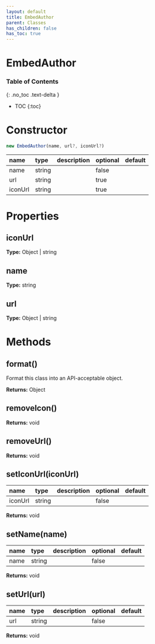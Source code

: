 ```yaml
---
layout: default
title: EmbedAuthor
parent: Classes
has_children: false
has_toc: true
---
```


# EmbedAuthor
### Table of Contents
{: .no_toc .text-delta }

- TOC
{:toc}
# Constructor
```js
new EmbedAuthor(name, url?, iconUrl?)
```
| name | type | description | optional | default |
|:-----|:-----|:------------|:---------|:--------|
| name | string |  | false |  |
| url | string |  | true |  |
| iconUrl | string |  | true |  |

# Properties
## iconUrl
**Type:** Object | string

## name
**Type:** string

## url
**Type:** Object | string

# Methods
## format()
Format this class into an API-acceptable object.

**Returns:** Object

## removeIcon()
**Returns:** void

## removeUrl()
**Returns:** void

## setIconUrl(iconUrl)
| name | type | description | optional | default |
|:-----|:-----|:------------|:---------|:--------|
| iconUrl | string |  | false |  |

**Returns:** void

## setName(name)
| name | type | description | optional | default |
|:-----|:-----|:------------|:---------|:--------|
| name | string |  | false |  |

**Returns:** void

## setUrl(url)
| name | type | description | optional | default |
|:-----|:-----|:------------|:---------|:--------|
| url | string |  | false |  |

**Returns:** void

